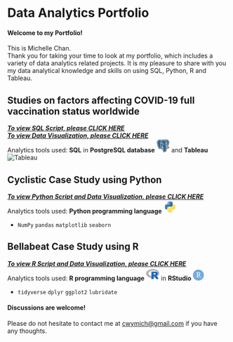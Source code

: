 # Data Analytics Portfolio
#### Welcome to my Portfolio!<br>
This is Michelle Chan.<br>
Thank you for taking your time to look at my portfolio, which includes a variety of data analytics related projects. It is my pleasure to share with you my data analytical knowledge and skills on using SQL, Python, R and Tableau.

## Studies on factors affecting COVID-19 full vaccination status worldwide
***[To view SQL Script, please CLICK HERE](https://github.com/cwymichelle/Portfolio/blob/main/studies_factor_vaccination.sql)***<br>
***[To view Data Visualization, please CLICK HERE](https://public.tableau.com/app/profile/w.y.michelle.chan/viz/COVID-19worldwidevaccinationrate/Story1)***<br>
Analytics tools used: **SQL** in **PostgreSQL database** <img src="https://github.com/devicons/devicon/blob/master/icons/postgresql/postgresql-original.svg" title="Postgresql" alt="Postgresql" width="30" height="30"/> and **Tableau** <img src="https://cdn.worldvectorlogo.com/logos/tableau-software.svg" title="Tableau" alt="Tableau" width="30" height="30"/>

## Cyclistic Case Study using Python
***[To view Python Script and Data Visualization, please CLICK HERE](https://github.com/cwymichelle/Portfolio/blob/main/Cyclistic_CaseStudy_Python.ipynb)***<br>
Analytics tools used: **Python programming language** <img src="https://github.com/devicons/devicon/blob/master/icons/python/python-original.svg" title="Python" alt="Python" width="30" height="30"/>
* `NumPy`  `pandas`  `matplotlib`  `seaborn`

## Bellabeat Case Study using R
***[To view R Script and Data Visualization, please CLICK HERE](https://rpubs.com/cwymichelle/R_Portfolio)***<br>
Analytics tools used: **R programming language** <img src="https://github.com/devicons/devicon/blob/master/icons/r/r-original.svg" title="R" alt="R" width="30" height="30"/> in **RStudio** <img src="https://github.com/devicons/devicon/blob/master/icons/rstudio/rstudio-original.svg" title="RStudio" alt="RStudio" width="25" height="25"/>
* `tidyverse`  `dplyr`  `ggplot2`  `lubridate`

#### Discussions are welcome!<br>
Please do not hesitate to contact me at cwymich@gmail.com if you have any thoughts.
